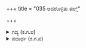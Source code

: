 +++
title = "035 ಆದರೊಳ್ಳಿತು ತಙ್ಗಿ"

+++

<details><summary>ಗದ್ಯ (ಕ.ಗ.ಪ) </summary>

35. "ಹಾಗಾದರೆ, ಸರಿ, ಒಳ್ಳೆಯದು ತಂಗಿಯು ಈ ಯತಿಪತಿಯ ಸೇವೆ ಮಾಡಿ ಉಪಚರಿಸಲಿ. ನಿಮಗೆ ಈ ಹಠಮಾರಿತನವೇಕೆ ? ಇದರ ಫಲವನ್ನು ಕೊನೆಯಲ್ಲಿ ಕಾಣುವಿರಿ. ಇದೋ ನಾವು ಮೌನವಾಗಿ ಹೊರಟು ಹೋಗುತ್ತೇವೆ" ಎನುತ್ತ ಕೃಷ್ಣನು ಸಾಗಿದನ.ು. ಹರಿಯ ವಿನೋದರಚನೆಯನ್ನು ಏನೆಂದು ವರ್ಣಿಸುವುದು !
</details>

<details><summary>ಪದಾರ್ಥ (ಕ.ಗ.ಪ) </summary>

ಬೆಸಗೈದು-ಸೇವೆ ಮಾಡಿ,  ದುರಾಗ್ರಹ-ಹಠಮಾರಿತನ, ಅಬುಜೋದರ-ವಿಷ್ಣು, ಕೃಷ್ಣ (ಪದ್ಮನಾಭ)
</details>
